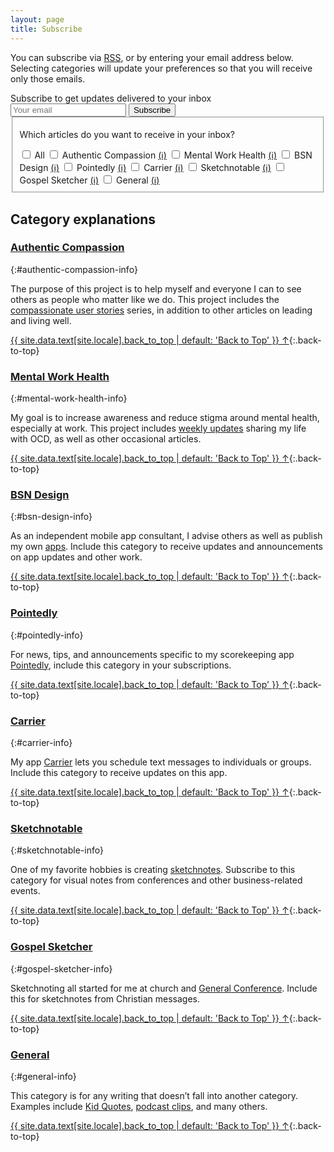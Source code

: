 ```yaml
---
layout: page
title: Subscribe
---
```


You can subscribe via [RSS](/feed.xml), or by entering your email address below. Selecting categories will update your preferences so that you will receive only those emails.

<div id="subscribe-block">
  <form
    action="https://buttondown.email/api/emails/embed-subscribe/bennorris"
    method="post"
    onsubmit="submitUpdatedSubscriptionForm()"
    id="manage-subscription-form"
  >
    <label id="email-input-label" for="email-input" class="small">Subscribe to get updates delivered to your inbox</label>
    <div class="email-input-row">
      <input type="email" name="email" id="email-input" class="email-input" required placeholder="Your email" />
      <input type="submit" data-analytics='"Subscribe", {"props":{"location":"{{ include.location | default: "post" }}"}}' id="subscribe-button" class="btn" value="Subscribe" />
    </div>
    <div class="tag-input">
      <fieldset class="tag-input-set">
        <p class="small">Which articles do you want to receive in your inbox?</p>
        <span>
          <input type="checkbox" id="select-all" onClick="toggle(this)">
          <label for="select-all">All</label>
        </span>
        <span>
          <input type="checkbox" id="authentic-compassion" name="tag" onClick="updateCheckboxes()" value="Authentic Compassion">
          <label for="authentic-compassion">Authentic Compassion</label>
          <a href="#authentic-compassion-info">(ℹ)</a>
        </span>
        <span>
          <input type="checkbox" id="mental-work-health" name="tag" onClick="updateCheckboxes()" value="Mental Work Health">
          <label for="mental-work-health">Mental Work Health</label>
          <a href="#mental-work-health-info">(ℹ)</a>
        </span>
        <span>
          <input type="checkbox" id="bsn-design" name="tag" onClick="updateCheckboxes()" value="BSN Design">
          <label for="bsn-design">BSN Design</label>
          <a href="#bsn-design-info">(ℹ)</a>
        </span>
        <span>
          <input type="checkbox" id="pointedly" name="tag" onClick="updateCheckboxes()" value="Pointedly">
          <label for="pointedly">Pointedly</label>
          <a href="#pointedly-info">(ℹ)</a>
        </span>
        <span>
          <input type="checkbox" id="carrier" name="tag" onClick="updateCheckboxes()" value="Carrier">
          <label for="carrier">Carrier</label>
          <a href="#carrier-info">(ℹ)</a>
        </span>
        <span>
          <input type="checkbox" id="sketchnotable" name="tag" onClick="updateCheckboxes()" value="Sketchnotable">
          <label for="sketchnotable">Sketchnotable</label>
          <a href="#sketchnotable-info">(ℹ)</a>
        </span>
        <span>
          <input type="checkbox" id="gospel-sketcher" name="tag" onClick="updateCheckboxes()" value="Gospel Sketcher">
          <label for="gospel-sketcher">Gospel Sketcher</label>
          <a href="#gospel-sketcher-info">(ℹ)</a>
        </span>
        <span>
          <input type="checkbox" id="general" name="tag" onClick="updateCheckboxes()" value="General">
          <label for="general">General</label>
          <a href="#general-info">(ℹ)</a>
        </span>
      </fieldset>
    </div>
    <input type="hidden" value="1" name="embed" />
  </form>
  <p id="subscribed-date-confirmation" class="small" style="display:none;">🎉 Thanks for joining me. Your subscription was last updated on <span id="subscribed-date">[date]</span>.</p>
</div>


## Category explanations

### [Authentic Compassion](/authentic-compassion/)
{:#authentic-compassion-info}

The purpose of this project is to help myself and everyone I can to see others as people who matter like we do. This project includes the [compassionate user stories](/tags/user-stories/) series, in addition to other articles on leading and living well.

[{{ site.data.text[site.locale].back_to_top | default: 'Back to Top' }} &uarr;](#main){:.back-to-top}


### [Mental Work Health](/mental-work-health/)
{:#mental-work-health-info}

My goal is to increase awareness and reduce stigma around mental health, especially at work. This project includes [weekly updates](/tags/weekly-update/) sharing my life with OCD, as well as other occasional articles.

[{{ site.data.text[site.locale].back_to_top | default: 'Back to Top' }} &uarr;](#main){:.back-to-top}


### [BSN Design](/bsn-design/)
{:#bsn-design-info}

As an independent mobile app consultant, I advise others as well as publish my own [apps](/apps/). Include this category to receive updates and announcements on app updates and other work.

[{{ site.data.text[site.locale].back_to_top | default: 'Back to Top' }} &uarr;](#main){:.back-to-top}


### [Pointedly](/apps/pointedly/)
{:#pointedly-info}

For news, tips, and announcements specific to my scorekeeping app [Pointedly](/apps/pointedly/), include this category in your subscriptions.

[{{ site.data.text[site.locale].back_to_top | default: 'Back to Top' }} &uarr;](#main){:.back-to-top}


### [Carrier](/apps/carrier/)
{:#carrier-info}

My app [Carrier](/apps/carrier/) lets you schedule text messages to individuals or groups. Include this category to receive updates on this app.

[{{ site.data.text[site.locale].back_to_top | default: 'Back to Top' }} &uarr;](#main){:.back-to-top}


### [Sketchnotable](/sketchnotable/)
{:#sketchnotable-info}

One of my favorite hobbies is creating [sketchnotes](/tags/sketchnotes/). Subscribe to this category for visual notes from conferences and other business-related events.

[{{ site.data.text[site.locale].back_to_top | default: 'Back to Top' }} &uarr;](#main){:.back-to-top}


### [Gospel Sketcher](/gospel-sketcher/)
{:#gospel-sketcher-info}

Sketchnoting all started for me at church and [General Conference](/tags/general-conference/). Include this for sketchnotes from Christian messages.

[{{ site.data.text[site.locale].back_to_top | default: 'Back to Top' }} &uarr;](#main){:.back-to-top}


### [General](/general/)
{:#general-info}

This category is for any writing that doesn’t fall into another category. Examples include [Kid Quotes](/tags/kid-quotes/), [podcast clips](/tags/podcast-clips), and many others.

[{{ site.data.text[site.locale].back_to_top | default: 'Back to Top' }} &uarr;](#main){:.back-to-top}


<script>
  var subscribedEmail = window.localStorage.getItem('subscribedEmail');
  if (subscribedEmail) {
    document.getElementById("email-input-label").innerHTML = "Manage your newsletter subscription";
    document.getElementById("email-input").value = subscribedEmail;
    document.getElementById("subscribe-button").value = "Update";
  }

  var subscribedDate = window.localStorage.getItem('subscribedDate');
  if (subscribedDate) {
    document.getElementById("subscribed-date-confirmation").style.display = 'block';
    document.getElementById("subscribed-date").innerHTML = subscribedDate;
  }

  var checkboxes = document.getElementsByName('tag');
  var checkAll = document.getElementById('select-all');
  updateCategories();

  function updateCategories() {
    var tagsString = window.localStorage.getItem('tags');
    var tags = JSON.parse(tagsString);
    if (tags.length == checkboxes.length) {
      checkAll.checked = true;
      toggle(checkAll);
    } else {
      for (var i = 0; i < tags.length; i++) {
        var slug = tags[i].toLowerCase();
        slug = slug.replace(/\s/g, '-');
        var checkbox = document.getElementById(slug);
        checkbox.checked = true;
      }
    }
  }

  function submitUpdatedSubscriptionForm() {
    var email = document.getElementById("email-input").value;
    window.localStorage.setItem('subscribedEmail', email);

    var date = new Date();
    window.localStorage.setItem('subscribedDate', date.toLocaleDateString());

    var tags = Array();
    for (var i = 0; i < checkboxes.length; i++) {
      var checkbox = checkboxes[i];
      if (checkbox.checked) {
        tags.push(checkbox.value);
      }
    }
    window.localStorage.setItem('tags', JSON.stringify(tags));
  }

  function updateCheckboxes() {
    var allChecked = true;
    for (var i = 0; i < checkboxes.length; i++) {
      if (checkboxes[i].checked == false) {
        allChecked = false;
      }
    }
    checkAll.checked = allChecked;
  }

  function toggle(selectAll) {
    for (var i = 0; i < checkboxes.length; i++) {
      checkboxes[i].checked = selectAll.checked;
    }
  }
</script>
